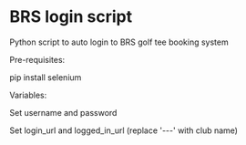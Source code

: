 # BRS login script
Python script to auto login to BRS golf tee booking system

Pre-requisites:

pip install selenium


Variables:

Set username and password

Set login_url and logged_in_url (replace '---' with club name)

